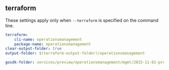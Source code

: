 
## terraform

These settings apply only when `--terraform` is specified on the command line.

``` yaml $(terraform)
terraform:
    cli-name: operationsmanagement
    package-name: operationsmanagement
clear-output-folder: true
output-folder: $(terraform-output-folder)/operationsmanagement
```

``` yaml $(tag) == 'package-2015-11-preview' && $(terraform)
gosdk-folder: services/preview/operationsmanagement/mgmt/2015-11-01-preview/operationsmanagement
```
